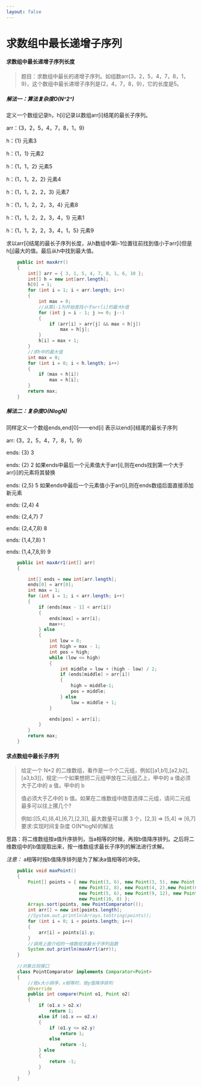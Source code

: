 ```yaml
---
layout: false
---
```






# 求数组中最长递增子序列

#### 求数组中最长递增子序列长度

> 题目：求数组中最长的递增子序列。如组数arr{3，2，5，4，7，8，1，9}，这个数组中最长递增子序列是{2，4，7，8，9}，它的长度是5。

##### 解法一：算法复杂度O(N^2^) 

定义一个数组记录h，h[i]记录以数组arr[i]结尾的最长子序列。

arr：{3，2，5，4，7，8，1，9}

   h：{1}  元素3

   h：{1，1} 元素2

   h：{1，1，2} 元素5

   h：{1，1，2，2} 元素4

   h：{1，1，2，2，3} 元素7

   h：{1，1，2，2，3，4} 元素8

   h：{1，1，2，2，3，4，1} 元素1

   h：{1，1，2，2，3，4，1，5} 元素9

求以arr[i]结尾的最长子序列长度，从h数组中第i-1位置往前找到值小于arr[i]但是h[j]最大的值。最后从h中找到最大值。

```java
	public int maxArr()
	{
		int[] arr = { 3, 1, 5, 4, 7, 8, 1, 6, 10 };
		int[] h = new int[arr.length];
		h[0] = 1;
		for (int i = 1; i < arr.length; i++)
		{
			int max = 0;
          	//从第i-1为开始查找小于arr[i]的最大h值
			for (int j = i - 1; j >= 0; j--)
			{
				if (arr[i] > arr[j] && max < h[j])
					max = h[j];
			}
			h[i] = max + 1;
		}
      	//求h中的最大值
		int max = 0;
		for (int i = 0; i < h.length; i++)
		{
			if (max < h[i])
				max = h[i];
		}
		return max;
	}
```



##### 解法二：复杂度O(NlogN)

同样定义一个数组ends,end[0]——end[i] 表示以end[i]结尾的最长子序列

arr:		{3，2，5，4，7，8，1，9}

ends:	{3} 3

ends:	{2} 2      如果ends中最后一个元素值大于arr[i],则在ends找到第一个大于arr[i]的元素将其替换

ends:	{2,5} 5   如果ends中最后一个元素值小于arr[i],则在ends数组后面直接添加新元素

ends:	{2,4} 4

ends:	{2,4,7} 7

ends:	{2,4,7,8} 8

ends:	{1,4,7,8} 1

ends:	{1,4,7,8,9} 9



```java
	public int maxArr1(int[] arr)
	{

		int[] ends = new int[arr.length];
		ends[0] = arr[0];
		int max = 1;
		for (int i = 1; i < arr.length; i++)
		{
			if (ends[max - 1] < arr[i])
			{
				ends[max] = arr[i];
				max++;
			} else
			{
				int low = 0;
				int high = max - 1;
				int pos = high;
				while (low <= high)
				{
					int middle = low + (high - low) / 2;
					if (ends[middle] > arr[i])
					{
						high = middle-1;
						pos = middle;
					} else
						low = middle + 1;
				}

				ends[pos] = arr[i];
			}
		}
		return max;
	}
```


#### 求点数组中最长子序列

> 给定一个 N*2 的二维数组，看作是一个个二元组，例如[[a1,b1],[a2,b2],[a3,b3]]，规定:一个如果想把二元组甲放在二元组乙上，甲中的 a 值必须大于乙中的 a 值，甲中的 b
>
> 值必须大于乙中的 b 值。如果在二维数组中随意选择二元组，请问二元组最多可以往上摞几个?
>
> 例如:[[5,4],[6,4],[6,7],[2,3]], 最大数量可以摞 3 个，[2,3] => [5,4] => [6,7]要求:实现时间复杂度 O(N*logN)的解法

思路：将二维数组按a值升序排列，当a相等的时候，再按b值降序排列。之后将二维数组中的b值提取出来，按一维数组求最长子序列的解法进行求解。

*注意：* a相等时按b值降序排列是为了解决a值相等的冲突。

```java
	public void maxPoint()
	{
		Point[] points = { new Point(3, 6), new Point(3, 5), new Point(3, 9), 
						   new Point(2, 8), new Point(4, 2),new Point(6, 10), 
						   new Point(5, 6), new Point(9, 12), new Point(8, 2),
                           new Point(10, 8) };
		Arrays.sort(points, new PointComparator());
		int arr[] = new int[points.length];
		//System.out.println(Arrays.toString(points));
		for (int i = 0; i < points.length; i++)
		{
			arr[i] = points[i].y;
		}
      	//调用上面介绍的一维数组求最长子序列函数
		System.out.println(maxArr1(arr));
	}
	
	//对象比较接口
	class PointComparator implements Comparator<Point>
	{
      	//按x大小排序，x相等时，按y值降序排列
		@Override
		public int compare(Point o1, Point o2)
		{
			if (o1.x > o2.x)
				return 1;
			else if (o1.x == o2.x)
			{
				if (o1.y <= o2.y)
					return 1;
				else
					return -1;
			} else
			{
				return -1;
			}
		}
	}
```